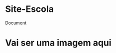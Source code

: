 # Site-Escola
<!DOCTYPE html>
 <html lang="en">
 <head>
     <meta charset="UTF-8">
     <meta http-equiv="X-UA-Compatible" content="IE=edge"
 <meta name="viewport" content="width-device-widtch", "initial-scale=1.0">
     <tittle>Document</tittle>
</head>
<body>
     <h1>Vai ser uma imagem aqui</h1>

</body>
</html>

